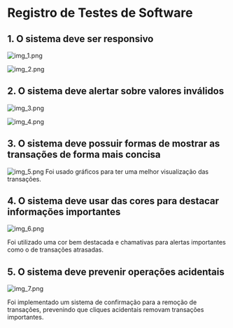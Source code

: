 # Registro de Testes de Software

## 1. O sistema deve ser responsivo

![img_1.png](img_1.png)

![img_2.png](img_2.png)

## 2. O sistema deve alertar sobre valores inválidos

![img_3.png](img_3.png)

![img_4.png](img_4.png)

## 3. O sistema deve possuir formas de mostrar as transações de forma mais concisa

![img_5.png](img_5.png)
Foi usado gráficos para ter uma melhor visualização das transações.

## 4. O sistema deve usar das cores para destacar informações importantes

![img_6.png](img_6.png)

Foi utilizado uma cor bem destacada e chamativas para alertas importantes como o de transações atrasadas.

## 5. O sistema deve prevenir operações acidentais

![img_7.png](img_7.png)

Foi implementado um sistema de confirmação para a remoção de transações, prevenindo que cliques acidentais removam
transações importantes.
